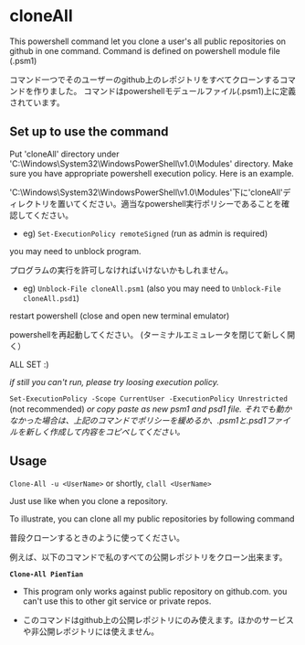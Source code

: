 # cloneAll
This powershell command let you clone a user's all public repositories on github in one command.
Command is defined on powershell module file (.psm1)

コマンド一つでそのユーザーのgithub上のレポジトリをすべてクローンするコマンドを作りました。
コマンドはpowershellモデュールファイル(.psm1)上に定義されています。


## Set up to use the command
Put 'cloneAll' directory under 'C:\Windows\System32\WindowsPowerShell\v1.0\Modules' directory. Make sure you have appropriate powershell execution policy. Here is an example.

'C:\Windows\System32\WindowsPowerShell\v1.0\Modules'下に'cloneAll'ディレクトリを置いてください。適当なpowershell実行ポリシーであることを確認してください。

* eg)
`Set-ExecutionPolicy remoteSigned`   (run as admin is required)

you may need to unblock program.

プログラムの実行を許可しなければいけないかもしれません。

* eg)
`Unblock-File cloneAll.psm1` (also you may need to `Unblock-File cloneAll.psd1`)

restart powershell (close and open new terminal emulator)

powershellを再起動してください。 (ターミナルエミュレータを閉じて新しく開く）

ALL SET :)

*if still you can't run, please try loosing execution policy.*

`Set-ExecutionPolicy -Scope CurrentUser -ExecutionPolicy Unrestricted` (not recommended)
*or copy paste as new psm1 and psd1 file.*
*それでも動かなかった場合は、上記のコマンドでポリシーを緩めるか、.psm1と.psd1ファイルを新しく作成して内容をコピペしてください。*

## Usage
`Clone-All -u <UserName>` or shortly, `clall <UserName>`

Just use like when you clone a repository.

To illustrate, you can clone all my public repositories by following command

普段クローンするときのように使ってください。

例えば、以下のコマンドで私のすべての公開レポジトリをクローン出来ます。

**`Clone-All PienTian`**


* This program only works against public repository on github.com. you can't use this to other git service or private repos. 

* このコマンドはgithub上の公開レポジトリにのみ使えます。ほかのサービスや非公開レポジトリには使えません。
